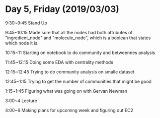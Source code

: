 # Day 5, Friday (2019/03/03)

9:30~9:45 Stand Up

9:45~10:15 Made sure that all the nodes had both attributes of "ingredient_node" and "molecule_node", which is a boolean that states which node it is. 

10:15~11 Starting on notebook to do community and betweennes analysis

11:45~12:15 Doing some EDA with centrality methods

12:15~12:45 Trying to do community analysis on smalle dataset

12:45~1:15 Trying to get the number of communities that might be good

1:15~1:45 Figuring what was going on with Gervan Newman

3:00~4 Lecture

4:00~6 Making plans for upcoming week and figuring out EC2
